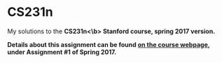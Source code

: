 # CS231n

My solutions to the <b>CS231n<\b> Stanford course, spring 2017 version.

Details about this assignment can be found [on the course webpage](http://cs231n.github.io/), under Assignment #1 of Spring 2017.
